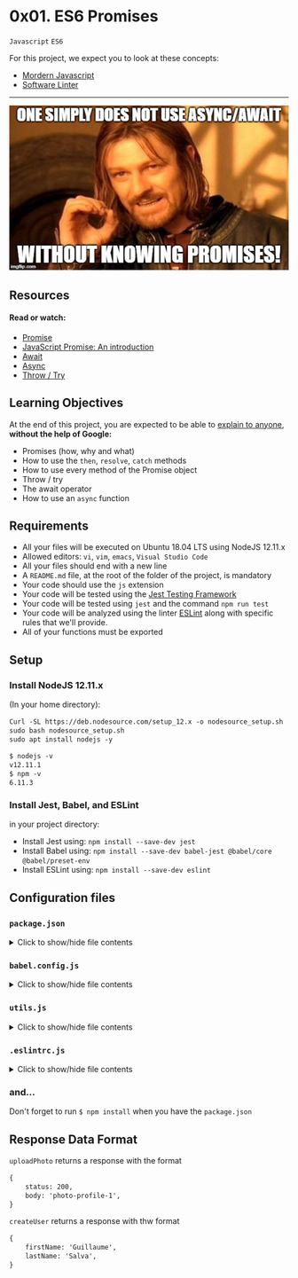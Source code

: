 # 0x01. ES6 Promises

`Javascript` `ES6`

For this project, we expect you to look at these concepts:
- [Mordern Javascript](https://alx-intranet.hbtn.io/concepts/541)
- [Software Linter](https://alx-intranet.hbtn.io/concepts/542)

---
![75862d67ca51a042003c.jpeg](./asset/75862d67ca51a042003c.jpeg)

## Resources

#### Read or watch:
- [Promise](https://developer.mozilla.org/en-US/docs/Web/JavaScript/Reference/Global_Objects/Promise)
- [JavaScript Promise: An introduction](https://web.dev/promises/)
- [Await](https://developer.mozilla.org/en-US/docs/Web/JavaScript/Reference/Operators/await)
- [Async](https://developer.mozilla.org/en-US/docs/Web/JavaScript/Reference/Statements/async_function)
- [Throw / Try](https://developer.mozilla.org/en-US/docs/Web/JavaScript/Reference/Statements/throw)


## Learning Objectives

At the end of this project, you are expected to be able to [explain to anyone](https://fs.blog/feynman-learning-technique/), **without the help of Google:**
- Promises (how, why and what)
- How to use the `then`, `resolve`, `catch` methods
- How to use every method of the Promise object
- Throw / try
- The await operator
- How to use an `async` function

## Requirements

- All your files will be executed on Ubuntu 18.04 LTS using NodeJS 12.11.x
- Allowed editors: `vi`, `vim`, `emacs`, `Visual Studio Code`
- All your files should end with a new line
- A `README.md` file, at the root of the folder of the project, is mandatory
- Your code should use the `js` extension
- Your code will be tested using the [Jest Testing Framework](https://jestjs.io/)
- Your code will be tested using `jest` and the command `npm run test`
- Your code will be analyzed using the linter [ESLint](https://eslint.org/) along with specific rules that we'll provide.
- All of your functions must be exported

## Setup

### Install NodeJS 12.11.x

(In your home directory):

~~~
Curl -SL https://deb.nodesource.com/setup_12.x -o nodesource_setup.sh
sudo bash nodesource_setup.sh
sudo apt install nodejs -y
~~~

~~~
$ nodejs -v
v12.11.1
$ npm -v
6.11.3
~~~


### Install Jest, Babel, and ESLint
in your project directory:
- Install Jest using: `npm install --save-dev jest`
- Install Babel using: `npm install --save-dev babel-jest @babel/core @babel/preset-env`
- Install ESLint using: `npm install --save-dev eslint`

## Configuration files

### `package.json`
<details>
<summary>
Click to show/hide file contents
</summary>
<pre>
{
	"scripts": {
		"lint": "./node_modules/.bin/eslint",
		"check-lint": "lint [0-9]*.js",
		"dev": "npx babel-node",
		"test": "jest",
		"full-test": "./node_modules/.bin/eslint [0-9]*.js && jest"
	},
	"devDependencies": {
		"@babel/core": "^7.6.0",
		"@babel/node": "^7.8.0",
		"@babel/preset-env": "^7.6.0",
		"eslint": "^6.4.0",
		"eslint-config-airbnb-base": "^14.0.0",
		"eslint-plugin-import": "^2.18.2",
		"eslint-plugin-jest": "^22.17.0",
		"jest": "^24.9.0"
	}
}
</pre>
</details>

### `babel.config.js`

<details>
<summary>Click to show/hide file contents</summary>
<pre>

module.exports = {
	presets: [
		[
			'@babel/preset-env',
			{
				targets: {
					node: 'current',
				},
			},
		],
	],
};

</pre>
</details>

### `utils.js`
<details>
Use when you get tasks requiring `uploadPhoto` and `createUser`.
<summary>Click to show/hide file contents</summary>
<pre>

export function uploadPhoto() {
	return Promise.resolve({
		status: 200,
		body: 'photo-profile-1',
	});
}


export function createUser() {
	return Promise.resolve({
		firstName: 'Guillaume',
		lastName: 'Salva',
	});
}


</pre>
</details>

### `.eslintrc.js`

<details>
<summary>Click to show/hide file contents</summary>
<pre>

module.exports = {
	env: {
		browser: false,
		es6: true,
		jest: true,
	},
	extends: [
		'airbnb-base',
		'plugin:jest/all',
	],
	globals: {
		Atomics: 'readonly',
		SharedArrayBuffer: 'readonly',
	},
	parserOptions: {
		ecmaVersion: 2018,
		sourceType: 'module',
	}
	Plugins: ['jest'],
	rules: {
		'no-console': 'off',
		'no-shadow': 'off',
		'no-restricted-syntax': [
			'error',
			'LabeledStatement',
			'WithStatement',
		],
	},
	overrides: [
		{
			files: ['*.js'],
			excludedFiles: 'babel.config.js',
		}
	]
};

</pre>
</details>

### and...
Don't forget to run `$ npm install` when you have the `package.json`

## Response Data Format
`uploadPhoto` returns a response with the format

~~~
{
	status: 200,
	body: 'photo-profile-1',
}
~~~
`createUser` returns a response with thw format
~~~
{
	firstName: 'Guillaume',
	lastName: 'Salva',
}
~~~
